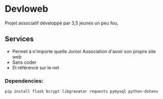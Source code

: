 # Devloweb
Projet associatif développé par 3,5 jeunes un peu fou,

## Services
- Permet à n'importe quelle Junior Association d'avoir son propre site web
- Sans coder
- Et référencé sur le net

### Dependencies:
```pip install flask bcrypt libgravatar requests pymysql python-dotenv```
